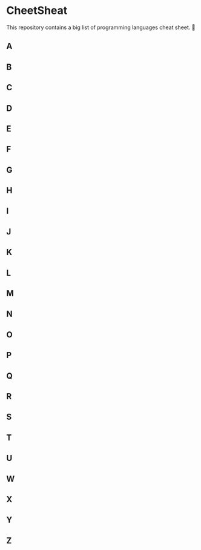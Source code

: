 # CheetSheat
This repository contains a big list of programming languages cheat sheet. :rocket:

<h2>A</h2>

<h2>B</h2>

<h2>C</h2>

<h2>D</h2>

<h2>E</h2>

<h2>F</h2>

<h2>G</h2>

<h2>H</h2>

<h2>I</h2>

<h2>J</h2>

<h2>K</h2>

<h2>L</h2>

<h2>M</h2>

<h2>N</h2>

<h2>O</h2>

<h2>P</h2>

<h2>Q</h2>

<h2>R</h2>

<h2>S</h2>

<h2>T</h2>

<h2>U</h2>

<h2>W</h2>

<h2>X</h2>

<h2>Y</h2>

<h2>Z</h2>
